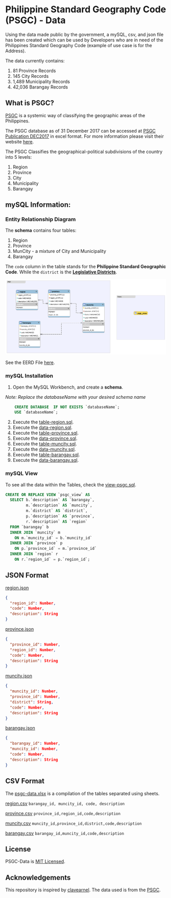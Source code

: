 # Philippine Standard Geography Code (PSGC) - Data

Using the data made public by the government, a mySQL, csv, and json file has been created which can be used by Developers who are in need of the Philippines Standard Geography Code (example of use case is for the Address).

The data currently contains:

1.  81 Province Records
2.  145 City Records
3.  1,489 Municipality Records
4.  42,036 Barangay Records

## What is PSGC?

[PSGC](http://www.nap.psa.gov.ph/csd/psgc1.asp) is a systemic way of classifying the geographic areas of the Philippines.

The PSGC database as of 31 December 2017 can be accessed at [PSGC Publication DEC2017](resources/PSGC-Publication-DEC2017.xlsx) in excel format. For more information please visit their website [here](http://nap.psa.gov.ph/activestats/psgc/).

The PSGC Classifies the geographical-political subdivisions of the country into 5 levels:

1.  Region
2.  Province
3.  City
4.  Municipality
5.  Barangay

## mySQL Information:

### Entity Relationship Diagram

The **schema** contains four tables:

1.  Region
2.  Province
3.  MunCity - a mixture of City and Municipality
4.  Barangay

The `code` column in the table stands for the **Philippine Standard Geographic Code**. While the `district` is the **[Legislative Districts](https://en.wikipedia.org/wiki/House_of_Representatives_of_the_Philippines#District_representation)**.

![EERD](resources/eerd.png)

See the EERD File [here](resources/eerd.mwb).

### mySQL Installation

1.  Open the MySQL Workbench, and create a **schema**.

_Note: Replace the databaseName with your desired schema name_

```sql
    CREATE DATABASE  IF NOT EXISTS `databaseName`;
    USE `databaseName`;
```

2.  Execute the [table-region.sql](mysql/table-region.sql).
3.  Execute the [data-region.sql](mysql/data-region.sql).
4.  Execute the [table-province.sql](mysql/table-province.sql).
5.  Execute the [data-province.sql](mysql/data-province.sql).
6.  Execute the [table-muncity.sql](mysql/table-muncity.sql).
7.  Execute the [data-muncity.sql](mysql/data-muncity.sql).
8.  Execute the [table-barangay.sql](mysql/table-barangay.sql).
9.  Execute the [data-barangay.sql](mysql/data-barangay.sql).

### mySQL View

To see all the data within the Tables, check the [view-psgc.sql](mysql/view-psgc/sql).

```sql
CREATE OR REPLACE VIEW `psgc_view` AS
  SELECT b.`description` AS `barangay`,
         m.`description` AS `muncity`,
         m.`district` AS `district`,
         p.`description` AS `province`,
         r.`description` AS `region`
  FROM `barangay` b
  INNER JOIN `muncity` m
	ON m.`muncity_id` = b.`muncity_id`
  INNER JOIN `province` p
	ON p.`province_id` = m.`province_id`
  INNER JOIN `region` r
	ON r.`region_id` = p.`region_id`;
```

## JSON Format

[region.json](json/barangay.json)

```json
{
  "region_id": Number,
  "code": Number,
  "description": String
}
```

[province.json](json/province.json)

```json
{
  "province_id": Number,
  "region_id": Number,
  "code": Number,
  "description": String
}
```

[muncity.json](json/muncity.json)

```json
{
  "muncity_id": Number,
  "province_id": Number,
  "district": String,
  "code": Number,
  "description": String
}
```

[barangay.json](json/barangay,json)

```json
{
  "barangay_id": Number,
  "muncity_id": Number,
  "code": Number,
  "description": String
}
```

## CSV Format

The [psgc-data.xlsx](psgc-data.xlsx) is a compilation of the tables separated using sheets.

[region.csv](csv/region.csv)
`barangay_id, muncity_id, code, description`

[province.csv](csv/province.csv)
`province_id,region_id,code,description`

[muncity.csv](csv/muncity.csv)
`muncity_id,province_id,district,code,description`

[barangay.csv](csv/barangay.csv)
`barangay_id,muncity_id,code,description`

## License

PSGC-Data is [MIT Licensed](LICENSE.md).

## Acknowledgements

This repository is inspired by [clavearnel](https://github.com/clavearnel/philippines-region-province-citymun-brgy). The data used is from the [PSGC](http://nap.psa.gov.ph/activestats/psgc/).
